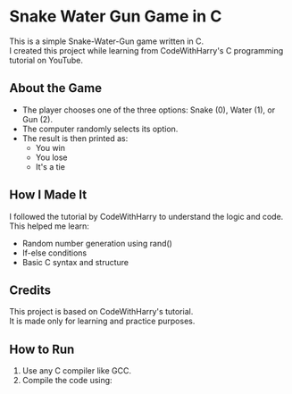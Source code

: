 # Snake Water Gun Game in C

This is a simple Snake-Water-Gun game written in C.  
I created this project while learning from CodeWithHarry's C programming tutorial on YouTube.

## About the Game

- The player chooses one of the three options: Snake (0), Water (1), or Gun (2).
- The computer randomly selects its option.
- The result is then printed as:
  - You win
  - You lose
  - It's a tie

## How I Made It

I followed the tutorial by CodeWithHarry to understand the logic and code.  
This helped me learn:
- Random number generation using rand()
- If-else conditions
- Basic C syntax and structure

## Credits

This project is based on CodeWithHarry's tutorial.  
It is made only for learning and practice purposes.

## How to Run

1. Use any C compiler like GCC.
2. Compile the code using:
